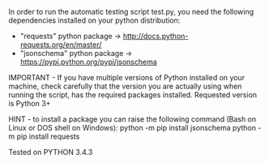 In order to run the automatic testing script test.py, you need the following dependencies installed on your python distribution:
- "requests" python package -> http://docs.python-requests.org/en/master/
- "jsonschema" python package -> https://pypi.python.org/pypi/jsonschema

IMPORTANT - If you have multiple versions of Python installed on your machine, check carefully that the version you are actually using when running the script, has the required packages installed. Requested version is Python 3+

HINT - to install a package you can raise the following command (Bash on Linux or DOS shell on Windows):
	python -m pip install jsonschema
	python -m pip install requests
	
Tested on PYTHON 3.4.3
